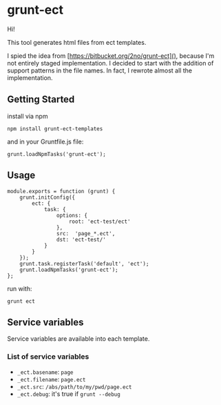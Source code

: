 # grunt-ect

Hi!

This tool generates html files from ect templates.

I spied the idea from [https://bitbucket.org/2no/grunt-ect](), because I'm not entirely staged implementation. 
I decided to start with the addition of support patterns in the file names. In fact, I rewrote almost all the implementation.


## Getting Started

 install via npm

	npm install grunt-ect-templates

and in your Gruntfile.js file:

	grunt.loadNpmTasks('grunt-ect');

## Usage

	module.exports = function (grunt) {
		grunt.initConfig({
			ect: {
				task: {
					options: {
						root: 'ect-test/ect'
					},
					src:  'page_*.ect',
					dst: 'ect-test/'
				}
			}
		});
		grunt.task.registerTask('default', 'ect');
		grunt.loadNpmTasks('grunt-ect');
	};

run with:

	grunt ect

## Service variables

Service variables are available into each template.
### List of service variables

*	`_ect.basename`: `page`
*	`_ect.filename`: `page.ect`
*	`_ect.src`: `/abs/path/to/my/pwd/page.ect`
*	`_ect.debug`: it's true if `grunt --debug`